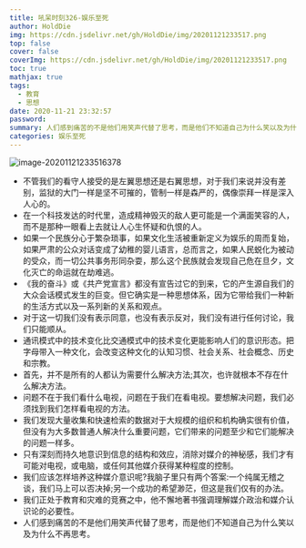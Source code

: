 ```yaml
---
title: 吼呆时刻326-娱乐至死
author: HoldDie
img: https://cdn.jsdelivr.net/gh/HoldDie/img/20201121233517.png
top: false
cover: false
coverImg: https://cdn.jsdelivr.net/gh/HoldDie/img/20201121233517.png
toc: true
mathjax: true
tags:
  - 教育
  - 思想
date: 2020-11-21 23:32:57
password:
summary: 人们感到痛苦的不是他们用笑声代替了思考，而是他们不知道自己为什么笑以及为什么不再思考。
categories: 娱乐至死
---
```


![image-20201121233516378](https://cdn.jsdelivr.net/gh/HoldDie/img/20201121233517.png)

- 不管我们的看守人接受的是左翼思想还是右翼思想，对于我们来说并没有差别，监狱的大门一样是坚不可摧的，管制一样是森严的，偶像崇拜一样是深入人心的。
- 在一个科技发达的时代里，造成精神毁灭的敌人更可能是一个满面笑容的人，而不是那种一眼看上去就让人心生怀疑和仇恨的人。
- 如果一个民族分心于繁杂琐事，如果文化生活被重新定义为娱乐的周而复始，如果严肃的公众对话变成了幼稚的婴儿语言，总而言之，如果人民蜕化为被动的受众，而一切公共事务形同杂耍，那么这个民族就会发现自己危在旦夕，文化灭亡的命运就在劫难逃。
- 《我的奋斗》或《共产党宣言》都没有宣告过它的到来，它的产生源自我们的大众会话模式发生的巨变。但它确实是一种思想体系，因为它带给我们一种新的生活方式以及一系列新的关系和观点。
- 对于这一切我们没有表示同意，也没有表示反对，我们没有进行任何讨论，我们只能顺从。
- 通讯模式中的技术变化比交通模式中的技术变化更能影响人们的意识形态。把字母带入一种文化，会改变这种文化的认知习惯、社会关系、社会概念、历史和宗教。
- 首先，并不是所有的人都认为需要什么解决方法;其次，也许就根本不存在什么解决方法。
- 问题不在于我们看什么电视，问题在于我们在看电视。要想解决问题，我们必须找到我们怎样看电视的方法。
- 我们发现大量收集和快速检索的数据对于大规模的组织和机构确实很有价值，但没有为大多数普通人解决什么重要问题，它们带来的问题至少和它们能解决的问题一样多。
- 只有深刻而持久地意识到信息的结构和效应，消除对媒介的神秘感，我们才有可能对电视，或电脑，或任何其他媒介获得某种程度的控制。
- 我们应该怎样培养这种媒介意识呢?我脑子里只有两个答案:一个纯属无稽之谈，我们马上可以否决掉;另一个成功的希望渺茫，但这是我们仅有的办法。
- 我们正处于教育和灾难的竞赛之中，他不懈地著书强调理解媒介政治和媒介认识论的必要性。
- 人们感到痛苦的不是他们用笑声代替了思考，而是他们不知道自己为什么笑以及为什么不再思考。